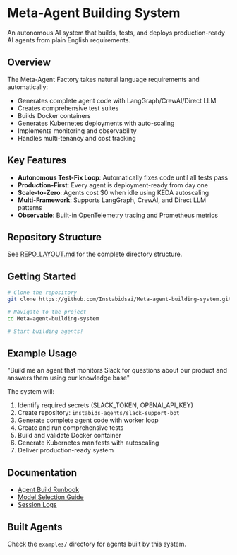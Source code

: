 # Meta-Agent Building System

An autonomous AI system that builds, tests, and deploys production-ready AI agents from plain English requirements.

## Overview

The Meta-Agent Factory takes natural language requirements and automatically:
- Generates complete agent code with LangGraph/CrewAI/Direct LLM
- Creates comprehensive test suites
- Builds Docker containers
- Generates Kubernetes deployments with auto-scaling
- Implements monitoring and observability
- Handles multi-tenancy and cost tracking

## Key Features

- **Autonomous Test-Fix Loop**: Automatically fixes code until all tests pass
- **Production-First**: Every agent is deployment-ready from day one
- **Scale-to-Zero**: Agents cost $0 when idle using KEDA autoscaling
- **Multi-Framework**: Supports LangGraph, CrewAI, and Direct LLM patterns
- **Observable**: Built-in OpenTelemetry tracing and Prometheus metrics

## Repository Structure

See [REPO_LAYOUT.md](REPO_LAYOUT.md) for the complete directory structure.

## Getting Started

```bash
# Clone the repository
git clone https://github.com/Instabidsai/Meta-agent-building-system.git

# Navigate to the project
cd Meta-agent-building-system

# Start building agents!
```

## Example Usage

"Build me an agent that monitors Slack for questions about our product and answers them using our knowledge base"

The system will:
1. Identify required secrets (SLACK_TOKEN, OPENAI_API_KEY)
2. Create repository: `instabids-agents/slack-support-bot`
3. Generate complete agent code with worker loop
4. Create and run comprehensive tests
5. Build and validate Docker container
6. Generate Kubernetes manifests with autoscaling
7. Deliver production-ready system

## Documentation

- [Agent Build Runbook](tracking/AGENT_BUILD_RUNBOOK.md)
- [Model Selection Guide](tracking/AI_MODEL_SELECTION_GUIDE.md)
- [Session Logs](tracking/sessions/)

## Built Agents

Check the `examples/` directory for agents built by this system.
